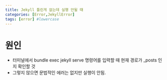 ```yaml
---
title: Jekyll 틀린게 없는데 실행 안될 때
categories: [Error,JekyllError]
tags: [error] #lowercase    
---
```



# 원인 
- 터미널에서 bundle exec jekyll serve 명령어를 입력할 때 현재 경로가 _posts 인지 확인할 것
- 그렇지 않으면 문법적인 에러는 없지만 실행이 안됨.